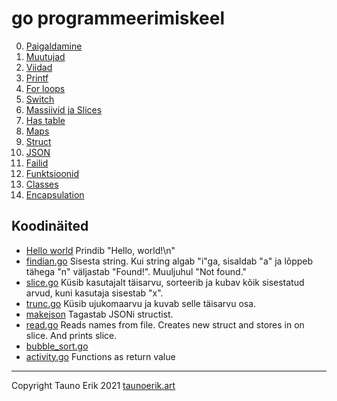# go programmeerimiskeel

0. [Paigaldamine](./0-paigaldamine.md)
1. [Muutujad](./1-muutujad.md)
2. [Viidad](./1-viidad.md)
3. [Printf](./1-printing.md)
4. [For loops](./1-for_loops.md)
5. [Switch](./1-switch.md)
6. [Massiivid ja Slices](./1-array.md)
7. [Has table](./1-hash-table.md)
8. [Maps](./1-maps.md)
9. [Struct](./1-struct.md)
10. [JSON](./1-json.md)
11. [Failid](./1-files.md)
12. [Funktsioonid](./2-func.md)
13. [Classes](./2-classes.md)
14. [Encapsulation](./2-encapsulation.md)


## Koodinäited

* [Hello world](src/0-hello_world/main.go) Prindib "Hello, world!\n"
* [findian.go](src/0-findian/findian.go) Sisesta string. Kui string algab "i"ga, sisaldab "a" ja lõppeb tähega "n" väljastab "Found!". Muuljuhul "Not found."
* [slice.go](src/0-slice/slice.go) Küsib kasutajalt täisarvu, sorteerib ja kubav kõik sisestatud arvud, kuni kasutaja sisestab "x".
* [trunc.go](src/0-trunc/trunc.go) Küsib ujukomaarvu ja kuvab selle täisarvu osa.
* [makejson](src/0-makejson/makejson.go) Tagastab JSONi structist.
* [read.go](src/0-read/read.go) Reads names from file. Creates new struct and stores in on slice. And prints slice.
* [bubble_sort.go](src/1-sort/bubble_sort.go)
* [activity.go](src/1-activity/activity.go) Functions as return value

___

Copyright Tauno Erik 2021 [taunoerik.art](https://taunoerik.art/)